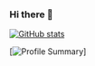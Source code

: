 ### Hi there 👋

[![GitHub stats](https://github-readme-stats.vercel.app/api?username=noorbhatia)](https://github.com/anuraghazra/github-readme-stats)

[![Profile Summary](http://github-profile-summary-cards.vercel.app/api/cards/profile-details?username=noorbhatia&theme=nord_dark)]
